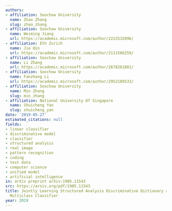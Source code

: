 ```yaml
---
authors:
- affiliation: Soochow University
  name: Zhao Zhang
  slug: zhao_zhang
- affiliation: Soochow University
  name: Weiming Jiang
  url: https://academic.microsoft.com/author/2222532096/
- affiliation: Eth Zurich
  name: Jie Qin
  url: https://academic.microsoft.com/author/2111566259/
- affiliation: Soochow University
  name: Li Zhang
  url: https://academic.microsoft.com/author/2678261881/
- affiliation: Soochow University
  name: Fanzhang Li
  url: https://academic.microsoft.com/author/2952189533/
- affiliation: Soochow University
  name: Min Zhang
  slug: min_zhang
- affiliation: National University Of Singapore
  name: Shuicheng Yan
  slug: shuicheng_yan
date: '2019-05-27'
estimated_citations: null
fields:
- linear classifier
- discriminative model
- classifier
- structured analysis
- real image
- pattern recognition
- coding
- test data
- computer science
- unified model
- artificial intelligence
in: arXiv preprint arXiv:1905.11543
src: https://arxiv.org/pdf/1905.11543
title: Jointly Learning Structured Analysis Discriminative Dictionary and Analysis
  Multiclass Classifier
year: 2019
---
```

